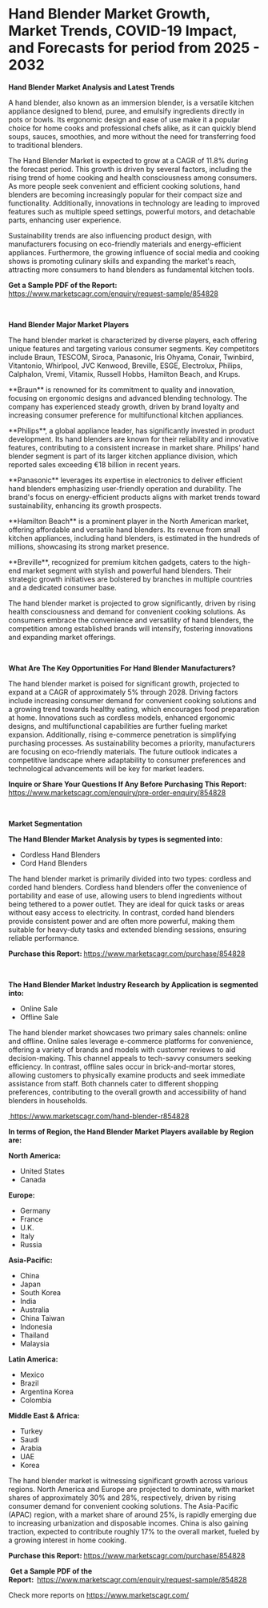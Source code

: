 <p><h1>Hand Blender Market Growth, Market Trends, COVID-19 Impact, and Forecasts for period from 2025 - 2032</h1></p><p><strong>Hand Blender Market Analysis and Latest Trends</strong></p>
<p><p>A hand blender, also known as an immersion blender, is a versatile kitchen appliance designed to blend, puree, and emulsify ingredients directly in pots or bowls. Its ergonomic design and ease of use make it a popular choice for home cooks and professional chefs alike, as it can quickly blend soups, sauces, smoothies, and more without the need for transferring food to traditional blenders.</p><p>The Hand Blender Market is expected to grow at a CAGR of 11.8% during the forecast period. This growth is driven by several factors, including the rising trend of home cooking and health consciousness among consumers. As more people seek convenient and efficient cooking solutions, hand blenders are becoming increasingly popular for their compact size and functionality. Additionally, innovations in technology are leading to improved features such as multiple speed settings, powerful motors, and detachable parts, enhancing user experience.</p><p>Sustainability trends are also influencing product design, with manufacturers focusing on eco-friendly materials and energy-efficient appliances. Furthermore, the growing influence of social media and cooking shows is promoting culinary skills and expanding the market's reach, attracting more consumers to hand blenders as fundamental kitchen tools.</p></p>
<p><strong>Get a Sample PDF of the Report:&nbsp;</strong> <a href="https://www.marketscagr.com/enquiry/request-sample/854828?utm_campaign=2770&utm_medium=2&utm_source=Github&utm_content=ia&utm_term=04042025&utm_id=hand-blender">https://www.marketscagr.com/enquiry/request-sample/854828</a></p>
<p>&nbsp;</p>
<p><strong>Hand Blender Major Market Players</strong></p>
<p><p>The hand blender market is characterized by diverse players, each offering unique features and targeting various consumer segments. Key competitors include Braun, TESCOM, Siroca, Panasonic, Iris Ohyama, Conair, Twinbird, Vitantonio, Whirlpool, JVC Kenwood, Breville, ESGE, Electrolux, Philips, Calphalon, Vremi, Vitamix, Russell Hobbs, Hamilton Beach, and Krups.</p><p>**Braun** is renowned for its commitment to quality and innovation, focusing on ergonomic designs and advanced blending technology. The company has experienced steady growth, driven by brand loyalty and increasing consumer preference for multifunctional kitchen appliances.</p><p>**Philips**, a global appliance leader, has significantly invested in product development. Its hand blenders are known for their reliability and innovative features, contributing to a consistent increase in market share. Philips' hand blender segment is part of its larger kitchen appliance division, which reported sales exceeding €18 billion in recent years.</p><p>**Panasonic** leverages its expertise in electronics to deliver efficient hand blenders emphasizing user-friendly operation and durability. The brand's focus on energy-efficient products aligns with market trends toward sustainability, enhancing its growth prospects.</p><p>**Hamilton Beach** is a prominent player in the North American market, offering affordable and versatile hand blenders. Its revenue from small kitchen appliances, including hand blenders, is estimated in the hundreds of millions, showcasing its strong market presence.</p><p>**Breville**, recognized for premium kitchen gadgets, caters to the high-end market segment with stylish and powerful hand blenders. Their strategic growth initiatives are bolstered by branches in multiple countries and a dedicated consumer base.</p><p>The hand blender market is projected to grow significantly, driven by rising health consciousness and demand for convenient cooking solutions. As consumers embrace the convenience and versatility of hand blenders, the competition among established brands will intensify, fostering innovations and expanding market offerings.</p></p>
<p>&nbsp;</p>
<p><strong>What Are The Key Opportunities For Hand Blender Manufacturers?</strong></p>
<p><p>The hand blender market is poised for significant growth, projected to expand at a CAGR of approximately 5% through 2028. Driving factors include increasing consumer demand for convenient cooking solutions and a growing trend towards healthy eating, which encourages food preparation at home. Innovations such as cordless models, enhanced ergonomic designs, and multifunctional capabilities are further fueling market expansion. Additionally, rising e-commerce penetration is simplifying purchasing processes. As sustainability becomes a priority, manufacturers are focusing on eco-friendly materials. The future outlook indicates a competitive landscape where adaptability to consumer preferences and technological advancements will be key for market leaders.</p></p>
<p><strong>Inquire or Share Your Questions If Any Before Purchasing This Report:</strong> <a href="https://www.marketscagr.com/enquiry/pre-order-enquiry/854828?utm_campaign=2770&utm_medium=2&utm_source=Github&utm_content=ia&utm_term=04042025&utm_id=hand-blender">https://www.marketscagr.com/enquiry/pre-order-enquiry/854828</a></p>
<p>&nbsp;</p>
<p><strong>Market Segmentation</strong></p>
<p><strong>The Hand Blender Market Analysis by types is segmented into:</strong></p>
<p><ul><li>Cordless Hand Blenders</li><li>Cord Hand Blenders</li></ul></p>
<p><p>The hand blender market is primarily divided into two types: cordless and corded hand blenders. Cordless hand blenders offer the convenience of portability and ease of use, allowing users to blend ingredients without being tethered to a power outlet. They are ideal for quick tasks or areas without easy access to electricity. In contrast, corded hand blenders provide consistent power and are often more powerful, making them suitable for heavy-duty tasks and extended blending sessions, ensuring reliable performance.</p></p>
<p><strong>Purchase this Report:&nbsp;</strong><a href="https://www.marketscagr.com/purchase/854828?utm_campaign=2770&utm_medium=2&utm_source=Github&utm_content=ia&utm_term=04042025&utm_id=hand-blender">https://www.marketscagr.com/purchase/854828</a></p>
<p>&nbsp;</p>
<p><strong>The Hand Blender Market Industry Research by Application is segmented into:</strong></p>
<p><ul><li>Online Sale</li><li>Offline Sale</li></ul></p>
<p><p>The hand blender market showcases two primary sales channels: online and offline. Online sales leverage e-commerce platforms for convenience, offering a variety of brands and models with customer reviews to aid decision-making. This channel appeals to tech-savvy consumers seeking efficiency. In contrast, offline sales occur in brick-and-mortar stores, allowing customers to physically examine products and seek immediate assistance from staff. Both channels cater to different shopping preferences, contributing to the overall growth and accessibility of hand blenders in households.</p></p>
<p><a href="https://www.marketscagr.com/hand-blender-r854828?utm_campaign=2770&utm_medium=2&utm_source=Github&utm_content=ia&utm_term=04042025&utm_id=hand-blender">&nbsp;https://www.marketscagr.com/hand-blender-r854828</a></p>
<p><strong>In terms of Region, the Hand Blender Market Players available by Region are:</strong></p>
<p>
    <p> <strong> North America: </strong>
        <ul>
            <li>United States</li>
            <li>Canada</li>
        </ul>
        </p> 
    <p> <strong> Europe: </strong>
        <ul>
            <li>Germany</li>
            <li>France</li>
            <li>U.K.</li>
            <li>Italy</li>
            <li>Russia</li>
        </ul>
        </p> 
    <p> <strong> Asia-Pacific: </strong>
        <ul>
            <li>China</li>
            <li>Japan</li>
            <li>South Korea</li>
            <li>India</li>
            <li>Australia</li>
            <li>China Taiwan</li>
            <li>Indonesia</li>
            <li>Thailand</li>
            <li>Malaysia</li>
        </ul>
        </p> 
    <p> <strong> Latin America: </strong>
        <ul>
            <li>Mexico</li>
            <li>Brazil</li>
            <li>Argentina Korea</li>
            <li>Colombia</li>
        </ul>
        </p> 
    <p> <strong> Middle East & Africa: </strong>
        <ul>
            <li>Turkey</li>
            <li>Saudi</li>
            <li>Arabia</li>
            <li>UAE</li>
            <li>Korea</li>
        </ul>
    </p>
    </p>
<p><p>The hand blender market is witnessing significant growth across various regions. North America and Europe are projected to dominate, with market shares of approximately 30% and 28%, respectively, driven by rising consumer demand for convenient cooking solutions. The Asia-Pacific (APAC) region, with a market share of around 25%, is rapidly emerging due to increasing urbanization and disposable incomes. China is also gaining traction, expected to contribute roughly 17% to the overall market, fueled by a growing interest in home cooking.</p></p>
<p><strong>Purchase this Report: </strong><a href="https://www.marketscagr.com/purchase/854828?utm_campaign=2770&utm_medium=2&utm_source=Github&utm_content=ia&utm_term=04042025&utm_id=hand-blender">https://www.marketscagr.com/purchase/854828</a></p>
<p>&nbsp;<strong>Get a Sample PDF of the Report:&nbsp;&nbsp;</strong><a href="https://www.marketscagr.com/enquiry/request-sample/854828?utm_campaign=2770&utm_medium=2&utm_source=Github&utm_content=ia&utm_term=04042025&utm_id=hand-blender">https://www.marketscagr.com/enquiry/request-sample/854828</a></p>
<p><strong></strong></p>
<p>Check more reports on <a href="https://www.marketscagr.com/?utm_campaign=2770&utm_medium=2&utm_source=Github&utm_content=ia&utm_term=04042025&utm_id=hand-blender">https://www.marketscagr.com/</a></p>